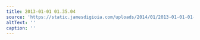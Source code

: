 ```yaml
---
title: 2013-01-01 01.35.04
source: 'https://static.jamesdigioia.com/uploads/2014/01/2013-01-01-01-35-04-scaled.jpg'
altText: ''
caption: ''
---
```



